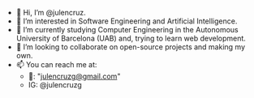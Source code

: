- 👋 Hi, I’m @julencruz.
- 🤔 I’m interested in Software Engineering and Artificial Intelligence.
- 🌱 I’m currently studying Computer Engineering in the Autonomous University of Barcelona (UAB) and, trying to learn web development.
- 👀 I’m looking to collaborate on open-source projects and making my own.
- 📫 You can reach me at:
	- 📧: "julencruzg@gmail.com"
	- IG: @julencruzg